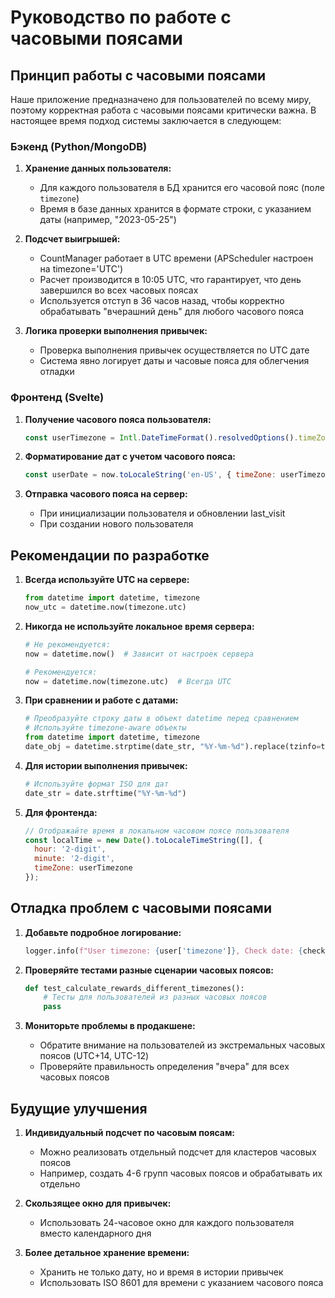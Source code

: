 # Руководство по работе с часовыми поясами

## Принцип работы с часовыми поясами

Наше приложение предназначено для пользователей по всему миру, поэтому корректная работа с часовыми поясами критически важна. В настоящее время подход системы заключается в следующем:

### Бэкенд (Python/MongoDB)

1. **Хранение данных пользователя:**
   - Для каждого пользователя в БД хранится его часовой пояс (поле `timezone`)
   - Время в базе данных хранится в формате строки, с указанием даты (например, "2023-05-25")

2. **Подсчет выигрышей:**
   - CountManager работает в UTC времени (APScheduler настроен на timezone='UTC')
   - Расчет производится в 10:05 UTC, что гарантирует, что день завершился во всех часовых поясах
   - Используется отступ в 36 часов назад, чтобы корректно обрабатывать "вчерашний день" для любого часового пояса

3. **Логика проверки выполнения привычек:**
   - Проверка выполнения привычек осуществляется по UTC дате
   - Система явно логирует даты и часовые пояса для облегчения отладки

### Фронтенд (Svelte)

1. **Получение часового пояса пользователя:**
   ```javascript
   const userTimezone = Intl.DateTimeFormat().resolvedOptions().timeZone;
   ```

2. **Форматирование дат с учетом часового пояса:**
   ```javascript
   const userDate = now.toLocaleString('en-US', { timeZone: userTimezone }).split(',')[0];
   ```

3. **Отправка часового пояса на сервер:**
   - При инициализации пользователя и обновлении last_visit
   - При создании нового пользователя

## Рекомендации по разработке

1. **Всегда используйте UTC на сервере:**
   ```python
   from datetime import datetime, timezone
   now_utc = datetime.now(timezone.utc)
   ```

2. **Никогда не используйте локальное время сервера:**
   ```python
   # Не рекомендуется:
   now = datetime.now()  # Зависит от настроек сервера
   
   # Рекомендуется:
   now = datetime.now(timezone.utc)  # Всегда UTC
   ```

3. **При сравнении и работе с датами:**
   ```python
   # Преобразуйте строку даты в объект datetime перед сравнением
   # Используйте timezone-aware объекты
   from datetime import datetime, timezone
   date_obj = datetime.strptime(date_str, "%Y-%m-%d").replace(tzinfo=timezone.utc)
   ```

4. **Для истории выполнения привычек:**
   ```python
   # Используйте формат ISO для дат
   date_str = date.strftime("%Y-%m-%d")
   ```

5. **Для фронтенда:**
   ```javascript
   // Отображайте время в локальном часовом поясе пользователя
   const localTime = new Date().toLocaleTimeString([], {
     hour: '2-digit',
     minute: '2-digit',
     timeZone: userTimezone
   });
   ```

## Отладка проблем с часовыми поясами

1. **Добавьте подробное логирование:**
   ```python
   logger.info(f"User timezone: {user['timezone']}, Check date: {check_date}, User local date: {user_local_date}")
   ```

2. **Проверяйте тестами разные сценарии часовых поясов:**
   ```python
   def test_calculate_rewards_different_timezones():
       # Тесты для пользователей из разных часовых поясов
       pass
   ```

3. **Мониторьте проблемы в продакшене:**
   - Обратите внимание на пользователей из экстремальных часовых поясов (UTC+14, UTC-12)
   - Проверяйте правильность определения "вчера" для всех часовых поясов

## Будущие улучшения

1. **Индивидуальный подсчет по часовым поясам:**
   - Можно реализовать отдельный подсчет для кластеров часовых поясов
   - Например, создать 4-6 групп часовых поясов и обрабатывать их отдельно

2. **Скользящее окно для привычек:**
   - Использовать 24-часовое окно для каждого пользователя вместо календарного дня

3. **Более детальное хранение времени:**
   - Хранить не только дату, но и время в истории привычек
   - Использовать ISO 8601 для времени с указанием часового пояса 